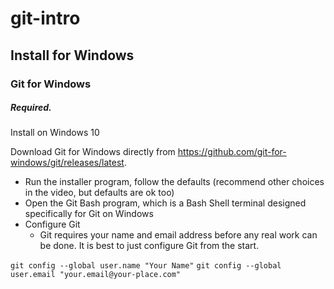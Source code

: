 # git-intro

## Install for Windows

### Git for Windows
##### Required.

Install on Windows 10

Download Git for Windows directly from https://github.com/git-for-windows/git/releases/latest.
* Run the installer program, follow the defaults (recommend other choices in the video, but defaults are ok too)
* Open the Git Bash program, which is a Bash Shell terminal designed specifically for Git on Windows
* Configure Git
  * Git requires your name and email address before any real work can be done. It is best to just configure Git from the start.

`git config --global user.name "Your Name"`
`git config --global user.email "your.email@your-place.com"`

